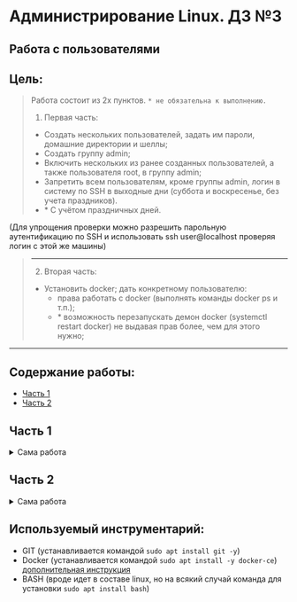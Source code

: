 # Администрирование Linux. ДЗ №3
## Работа с пользователями


## Цель:
> Работа состоит из 2х пунктов. `* не обязательна к выполнению.`
> 1. Первая часть:
>  * Создать нескольких пользователей, задать им пароли, домашние директории и шеллы;
>  * Создать группу admin;
>  * Включить нескольких из ранее созданных пользователей, а также пользователя root, в группу admin;
>  * Запретить всем пользователям, кроме группы admin, логин в систему по SSH в выходные дни (суббота и воскресенье, без учета праздников).
>  * \* С учётом праздничных дней.
> 
(Для упрощения проверки можно разрешить парольную аутентификацию по SSH и использовать ssh user@localhost проверяя логин с этой же машины)
> ---
> 2. Вторая часть:
>  * Установить docker; дать конкретному пользователю:
>    * права работать с docker (выполнять команды docker ps и т.п.);
>    * \* возможность перезапускать демон docker (systemctl restart docker) не выдавая прав более, чем для этого нужно;
---


## Содержание работы:
- [Часть 1](#часть-1)
- [Часть 2](#часть-2)

## Часть 1

<details>
<summary>Сама работа</summary>

---
1. Создадим несколько (3) пользователей, для этого применим команду `useradd test1, tes2, test3`


[Наверх](#содержание-работы)

---

</details>


## Часть 2

<details>
<summary>Сама работа</summary>

---
### 1. Установка docker'а


Установка docker'а производилась [по инструкции](https://losst.ru/ustanovka-docker-na-ubuntu-16-04)


Собственно, подтверждение установки docker'а можно считать рисунок, приведенный ниже:



### 1. Выдача прав на работу с docker'ом конкретному пользователю


Выдача прав пользователю *** __ *** производилась командой `sudo `


Попробуем выполнить частоиспользуемые команды работы с docker'ом, такие как:
- `docker ps -a`
- `docker images`
- `docker search`

Собственно, подтверждением _____ можно считать рисунок, приведенный ниже:

[Наверх](#содержание-работы)

---

</details>

## Используемый инструментарий:
- GIT (устанавливается командой `sudo apt install git -y`)
- Docker (устанавливается командой `sudo apt install -y docker-ce`) [дополнительная инструкция](https://losst.ru/ustanovka-docker-na-ubuntu-16-04)
- BASH (вроде идет в составе linux, но на всякий случай команда для установки `sudo apt install bash`)